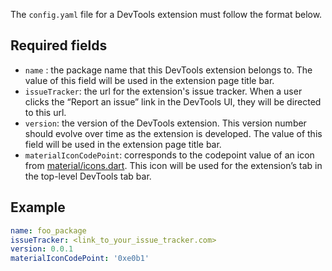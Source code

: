 The `config.yaml` file for a DevTools extension must follow the format below.

## Required fields

- `name` : the package name that this DevTools extension belongs to. The value of this field
will be used in the extension page title bar.
- `issueTracker`: the url for the extension's issue tracker. When a user clicks the “Report an 
issue” link in the DevTools UI, they will be directed to this url.
- `version`: the version of the DevTools extension. This version number should evolve over time 
as the extension is developed. The value of this field will be used in the extension page 
title bar.
- `materialIconCodePoint`: corresponds to the codepoint value of an icon from
[material/icons.dart](https://github.com/flutter/flutter/blob/master/packages/flutter/lib/src/material/icons.dart).
This icon will be used for the extension’s tab in the top-level DevTools tab bar.

## Example

```yaml
name: foo_package
issueTracker: <link_to_your_issue_tracker.com>
version: 0.0.1
materialIconCodePoint: '0xe0b1'
```
